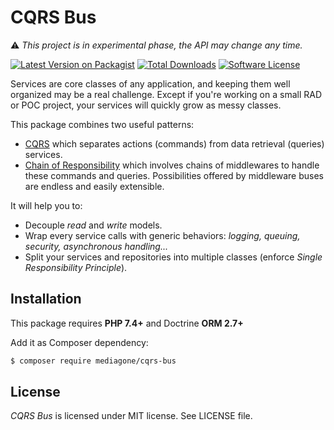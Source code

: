 # CQRS Bus

⚠️ _This project is in experimental phase, the API may change any time._

[![Latest Version on Packagist][ico-version]][link-packagist]
[![Total Downloads][ico-downloads]][link-downloads]
[![Software License][ico-license]](LICENSE)

Services are core classes of any application, and keeping them well organized may be a real challenge. Except if you're working on a small RAD or POC project, your services will quickly grow as messy classes.

This package combines two useful patterns:

- [CQRS](https://martinfowler.com/bliki/CQRS.html) which separates actions (commands) from data retrieval (queries) services.
- [Chain of Responsibility](https://refactoring.guru/design-patterns/chain-of-responsibility) which involves chains of middlewares to handle these commands and queries. Possibilities offered by middleware buses are endless and easily extensible.

It will help you to:
- Decouple _read_ and _write_ models.
- Wrap every service calls with generic behaviors: _logging, queuing, security, asynchronous handling..._
- Split your services and repositories into multiple classes (enforce _Single Responsibility Principle_).


## Installation
This package requires **PHP 7.4+** and Doctrine **ORM 2.7+**

Add it as Composer dependency:

```sh
$ composer require mediagone/cqrs-bus
```

## License

_CQRS Bus_ is licensed under MIT license. See LICENSE file.



[ico-version]: https://img.shields.io/packagist/v/mediagone/cqrs-bus.svg
[ico-downloads]: https://img.shields.io/packagist/dt/mediagone/cqrs-bus.svg
[ico-license]: https://img.shields.io/badge/license-MIT-brightgreen.svg

[link-packagist]: https://packagist.org/packages/mediagone/cqrs-bus
[link-downloads]: https://packagist.org/packages/mediagone/cqrs-bus

